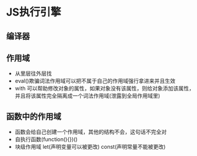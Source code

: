 # JS执行引擎

## 编译器

## 作用域
- 从里层往外层找
- eval()欺骗词法作用域可以把不属于自己的作用域强行拿进来并且生效
- with 可以帮助修改对象的属性，如果对象没有该属性，则给对象添加该属性，并且将该属性完全隔离成一个词法作用域(泄露到全局作用域里)

## 函数中的作用域
- 函数会给自己创建一个作用域，其他的结构不会，这句话不完全对
- 自执行函数(function(){})()
- 块级作用域 let(声明变量可以被更改) const(声明常量不能被更改)